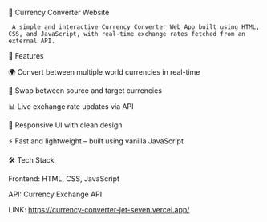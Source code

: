 💱 Currency Converter Website

     A simple and interactive Currency Converter Web App built using HTML, CSS, and JavaScript, with real-time exchange rates fetched from an external API.

🚀 Features

  🌍 Convert between multiple world currencies in real-time

  🔄 Swap between source and target currencies

  📊 Live exchange rate updates via API

  🎨 Responsive UI with clean design

  ⚡ Fast and lightweight – built using vanilla JavaScript

🛠️ Tech Stack

   Frontend: HTML, CSS, JavaScript

   API: Currency Exchange API 

   LINK: https://currency-converter-jet-seven.vercel.app/
